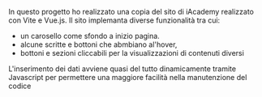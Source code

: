 In questo progetto ho realizzato una copia del sito di iAcademy realizzato con Vite e Vue.js.
Il sito implemanta diverse funzionalità tra cui:
- un carosello come sfondo a inizio pagina.
- alcune scritte e bottoni che abmbiano al'hover,
- bottoni e sezioni  cliccabili per la visualizzazioni di contenuti diversi

L'inserimento dei dati avviene quasi del tutto dinamicamente tramite Javascript per permettere una maggiore facilità nella manutenzione del codice


 <img src="src\assets\img\localhost_5173_ (3).png" alt="">